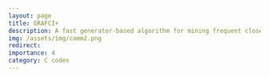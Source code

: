 ```yaml
---
layout: page
title: GRAFCI+
description: A fast generator-based algorithm for mining frequent closed itemsets 
img: /assets/img/comm2.png
redirect: 
importance: 4
category: C codes
---
```


